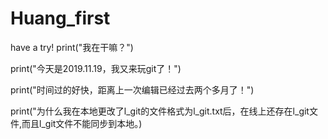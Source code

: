 ﻿# Huang_first
have a try!
print("我在干嘛？")

print("今天是2019.11.19，我又来玩git了！")

print("时间过的好快，距离上一次编辑已经过去两个多月了！")

print("为什么我在本地更改了l_git的文件格式为l_git.txt后，在线上还存在l_git文件,而且l_git文件不能同步到本地。)
